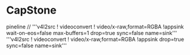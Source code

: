 # CapStone
pineline // '''v4l2src ! videoconvert ! video/x-raw,format=RGBA !appsink wait-on-eos=false max-buffers=1 drop=true sync=false name=sink'''
          '''v4l2src  ! videoconvert ! video/x-raw,format=RGBA !appsink drop=true sync=false name=sink'''
